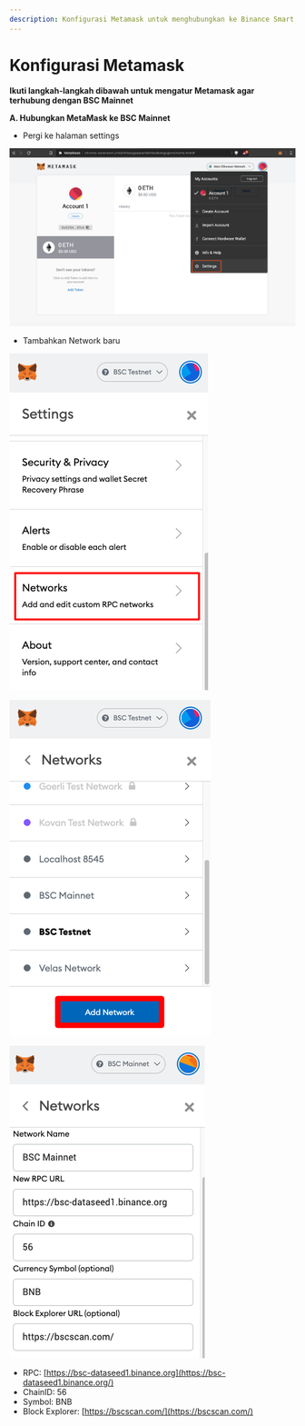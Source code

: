 ```yaml
---
description: Konfigurasi Metamask untuk menghubungkan ke Binance Smart Chain
---
```


# Konfigurasi Metamask

**Ikuti langkah-langkah dibawah untuk mengatur Metamask agar terhubung dengan BSC Mainnet**

**A. Hubungkan MetaMask ke BSC Mainnet**

* Pergi ke halaman settings

![Settings Page](<../.gitbook/assets/0 (2).png>)

* Tambahkan Network baru

![Choose Networks](../.gitbook/assets/1.png)

![Adding Network](<../.gitbook/assets/2 (1).png>)

![Add Binance Smart Chain Settings](../.gitbook/assets/3.png)

* RPC: [https://bsc-dataseed1.binance.org](https://bsc-dataseed1.binance.org/)
* ChainID: 56
* Symbol: BNB
* Block Explorer: [https://bscscan.com/](https://bscscan.com/)


